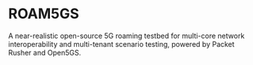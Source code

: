 # ROAM5GS
A near-realistic open-source 5G roaming testbed for multi-core network interoperability and multi-tenant scenario testing, powered by Packet Rusher and Open5GS.
